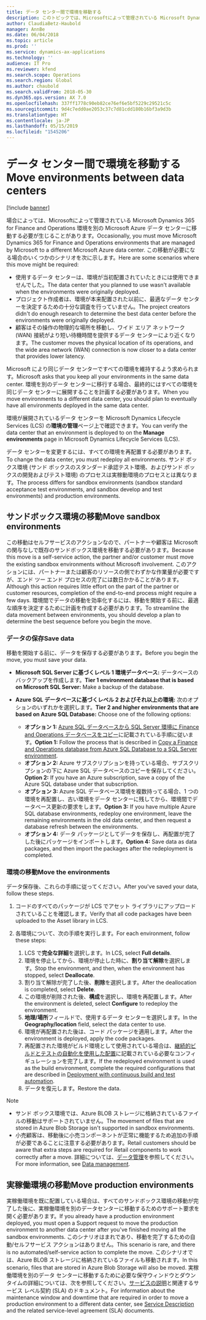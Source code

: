 ```yaml
---
title: データ センター間で環境を移動する
description: このトピックでは、Microsoftによって管理されている Microsoft Dynamics 365 for Finance and Operations 環境を別の Microsoft Azure データ センターに移動する方法について説明します。
author: ClaudiaBetz-Haubold
manager: AnnBe
ms.date: 06/04/2018
ms.topic: article
ms.prod: ''
ms.service: dynamics-ax-applications
ms.technology: ''
audience: IT Pro
ms.reviewer: kfend
ms.search.scope: Operations
ms.search.region: Global
ms.author: chaubold
ms.search.validFrom: 2018-05-30
ms.dyn365.ops.version: AX 7.0
ms.openlocfilehash: 337ff1778c90eb82ce76ef6e5bf5229c29521c5c
ms.sourcegitcommit: 9d4c7edd0ae2053c37c7d81cdd180b16bf3a9d3b
ms.translationtype: HT
ms.contentlocale: ja-JP
ms.lasthandoff: 05/15/2019
ms.locfileid: "1545206"
---
```

# <a name="move-environments-between-data-centers"></a><span data-ttu-id="74870-103">データ センター間で環境を移動する</span><span class="sxs-lookup"><span data-stu-id="74870-103">Move environments between data centers</span></span>

[!include [banner](../includes/banner.md)]

<span data-ttu-id="74870-104">場合によっては、Microsoftによって管理されている Microsoft Dynamics 365 for Finance and Operations 環境を別の Microsoft Azure データ センターに移動する必要が生じることがあります。</span><span class="sxs-lookup"><span data-stu-id="74870-104">Occasionally, you must move Microsoft Dynamics 365 for Finance and Operations environments that are managed by Microsoft to a different Microsoft Azure data center.</span></span> <span data-ttu-id="74870-105">この移動が必要になる場合のいくつかのシナリオを次に示します。</span><span class="sxs-lookup"><span data-stu-id="74870-105">Here are some scenarios where this move might be required:</span></span>

- <span data-ttu-id="74870-106">使用するデータ センターは、環境が当初配置されていたときには使用できませんでした。</span><span class="sxs-lookup"><span data-stu-id="74870-106">The data center that you planned to use wasn't available when the environments were originally deployed.</span></span>
- <span data-ttu-id="74870-107">プロジェクト作成者は、環境が本来配置された以前に、最適なデータ センターを決定するための十分な調査を行っていません。</span><span class="sxs-lookup"><span data-stu-id="74870-107">The project creators didn't do enough research to determine the best data center before the environments were originally deployed.</span></span>
- <span data-ttu-id="74870-108">顧客はその操作の物理的な場所を移動し、ワイド エリア ネットワーク (WAN) 接続がより短い待機時間を提供するデータ センターにより近くなります。</span><span class="sxs-lookup"><span data-stu-id="74870-108">The customer moves the physical location of its operations, and the wide area network (WAN) connection is now closer to a data center that provides lower latency.</span></span>

<span data-ttu-id="74870-109">Microsoft により同じデータ センターですべての環境を維持するよう求められます。</span><span class="sxs-lookup"><span data-stu-id="74870-109">Microsoft asks that you keep all your environments in the same data center.</span></span> <span data-ttu-id="74870-110">環境を別のデータ センターに移行する場合、最終的にはすべての環境を同じデータ センターに展開することを計画する必要があります。</span><span class="sxs-lookup"><span data-stu-id="74870-110">When you move environments to a different data center, you should plan to eventually have all environments deployed in the same data center.</span></span>

<span data-ttu-id="74870-111">環境が展開されているデータ センターを Microsoft Dynamics Lifecycle Services (LCS) の**環境の管理**ページ上で確認できます。</span><span class="sxs-lookup"><span data-stu-id="74870-111">You can verify the data center that an environment is deployed to on the **Manage environments** page in Microsoft Dynamics Lifecycle Services (LCS).</span></span>

<span data-ttu-id="74870-112">データ センターを変更するには、すべての環境を再配置する必要があります。</span><span class="sxs-lookup"><span data-stu-id="74870-112">To change the data center, you must redeploy all environments.</span></span> <span data-ttu-id="74870-113">サンド ボックス環境 (サンド ボックスのスタンダード承認テスト環境、およびサンド ボックスの開発およびテスト環境) のプロセスは実稼動環境のプロセスとは異なります。</span><span class="sxs-lookup"><span data-stu-id="74870-113">The process differs for sandbox environments (sandbox standard acceptance test environments, and sandbox develop and test environments) and production environments.</span></span>

## <a name="move-sandbox-environments"></a><span data-ttu-id="74870-114">サンドボックス環境の移動</span><span class="sxs-lookup"><span data-stu-id="74870-114">Move sandbox environments</span></span>

<span data-ttu-id="74870-115">この移動はセルフサービスのアクションなので、パートナーや顧客は Microsoft の関与なしで既存のサンドボックス環境を移動する必要があります。</span><span class="sxs-lookup"><span data-stu-id="74870-115">Because this move is a self-service action, the partner and/or customer must move the existing sandbox environments without Microsoft involvement.</span></span> <span data-ttu-id="74870-116">このアクションには、パートナーまたは顧客のリソースの側でわずかな作業量が必要ですが、エンド ツー エンド プロセスの完了には数日かかることがあります。</span><span class="sxs-lookup"><span data-stu-id="74870-116">Although this action requires little effort on the part of the partner or customer resources, completion of the end-to-end process might require a few days.</span></span> <span data-ttu-id="74870-117">環境間でデータの移動を効率化するには、移動を開始する前に、最適な順序を決定するために計画を作成する必要があります。</span><span class="sxs-lookup"><span data-stu-id="74870-117">To streamline the data movement between environments, you should develop a plan to determine the best sequence before you begin the move.</span></span>

### <a name="save-data"></a><span data-ttu-id="74870-118">データの保存</span><span class="sxs-lookup"><span data-stu-id="74870-118">Save data</span></span>

<span data-ttu-id="74870-119">移動を開始する前に、データを保存する必要があります。</span><span class="sxs-lookup"><span data-stu-id="74870-119">Before you begin the move, you must save your data.</span></span>

- <span data-ttu-id="74870-120">**Microsoft SQL Server に基づくレベル 1 環境データベース:** データベースのバックアップを作成します。</span><span class="sxs-lookup"><span data-stu-id="74870-120">**Tier 1 environment database that is based on Microsoft SQL Server:** Make a backup of the database.</span></span>
- <span data-ttu-id="74870-121">**Azure SQL データベースに基づくレベル 2 およびそれ以上の環境:** 次のオプションのいずれかを選択します。</span><span class="sxs-lookup"><span data-stu-id="74870-121">**Tier 2 and higher environments that are based on Azure SQL Database:** Choose one of the following options:</span></span>

    - <span data-ttu-id="74870-122">**オプション 1:** [Azure SQL データベースから SQL Server 環境に Finance and Operations データベースをコピー](../../dev-itpro/database/copy-database-from-azure-sql-to-sql-server.md)に記載されている手順に従います。</span><span class="sxs-lookup"><span data-stu-id="74870-122">**Option 1:** Follow the process that is described in [Copy a Finance and Operations database from Azure SQL Database to a SQL Server environment](../../dev-itpro/database/copy-database-from-azure-sql-to-sql-server.md).</span></span>
    - <span data-ttu-id="74870-123">**オプション 2:** Azure サブスクリプションを持っている場合、サブスクリプションの下に Azure SQL データベースのコピーを保存してください。</span><span class="sxs-lookup"><span data-stu-id="74870-123">**Option 2:** If you have an Azure subscription, save a copy of the Azure SQL database under that subscription.</span></span>
    - <span data-ttu-id="74870-124">**オプション 3:** Azure SQL データベース環境を複数持ってる場合、1 つの環境を再配置し、古い環境をデータ センターに残してから、環境間でデータベース更新の要求をします。</span><span class="sxs-lookup"><span data-stu-id="74870-124">**Option 3:** If you have multiple Azure SQL database environments, redeploy one environment, leave the remaining environments in the old data center, and then request a database refresh between the environments.</span></span>
    - <span data-ttu-id="74870-125">**オプション 4:** データ パッケージとしてデータを保存し、再配置が完了した後にパッケージをインポートします。</span><span class="sxs-lookup"><span data-stu-id="74870-125">**Option 4:** Save data as data packages, and then import the packages after the redeployment is completed.</span></span>

### <a name="move-the-environments"></a><span data-ttu-id="74870-126">環境の移動</span><span class="sxs-lookup"><span data-stu-id="74870-126">Move the environments</span></span>

<span data-ttu-id="74870-127">データ保存後、これらの手順に従ってください。</span><span class="sxs-lookup"><span data-stu-id="74870-127">After you've saved your data, follow these steps.</span></span>

1. <span data-ttu-id="74870-128">コードのすべてのパッケージが LCS でアセット ライブラリにアップロードされていることを確認します。</span><span class="sxs-lookup"><span data-stu-id="74870-128">Verify that all code packages have been uploaded to the Asset library in LCS.</span></span>
2. <span data-ttu-id="74870-129">各環境について、次の手順を実行します。</span><span class="sxs-lookup"><span data-stu-id="74870-129">For each environment, follow these steps:</span></span>

    1. <span data-ttu-id="74870-130">LCS で**完全な詳細**を選択します。</span><span class="sxs-lookup"><span data-stu-id="74870-130">In LCS, select **Full details**.</span></span>
    2. <span data-ttu-id="74870-131">環境を停止してから、環境が停止した時に、**割り当て解除**を選択します。</span><span class="sxs-lookup"><span data-stu-id="74870-131">Stop the environment, and then, when the environment has stopped, select **Deallocate**.</span></span>
    3. <span data-ttu-id="74870-132">割り当て解除が完了した後、**削除**を選択します。</span><span class="sxs-lookup"><span data-stu-id="74870-132">After the deallocation is completed, select **Delete**.</span></span>
    4. <span data-ttu-id="74870-133">この環境が削除された後、**構成**を選択し、環境を再配置します。</span><span class="sxs-lookup"><span data-stu-id="74870-133">After the environment is deleted, select **Configure** to redeploy the environment.</span></span>
    5. <span data-ttu-id="74870-134">**地理/場所**フィールドで、使用するデータ センターを選択します。</span><span class="sxs-lookup"><span data-stu-id="74870-134">In the **Geography/location** field, select the data center to use.</span></span>
    6. <span data-ttu-id="74870-135">環境が再配置された後は、コード パッケージを適用します。</span><span class="sxs-lookup"><span data-stu-id="74870-135">After the environment is deployed, apply the code packages.</span></span>
    7. <span data-ttu-id="74870-136">再配置された環境がビルド環境として使用されている場合は、[継続的ビルドとテストの自動化を使用した配置](../../dev-itpro/perf-test/continuous-build-test-automation.md)に記載されている必要なコンフィギュレーションを完了します。</span><span class="sxs-lookup"><span data-stu-id="74870-136">If the redeployed environment is used as the build environment, complete the required configurations that are described in [Deployment with continuous build and test automation](../../dev-itpro/perf-test/continuous-build-test-automation.md).</span></span>
    8. <span data-ttu-id="74870-137">データを復元します。</span><span class="sxs-lookup"><span data-stu-id="74870-137">Restore the data.</span></span>

> [!NOTE]
> - <span data-ttu-id="74870-138">サンド ボックス環境では、Azure BLOB ストレージに格納されているファイルの移動はサポートされていません。</span><span class="sxs-lookup"><span data-stu-id="74870-138">The movement of files that are stored in Azure Blob Storage isn't supported in sandbox environments.</span></span>
> - <span data-ttu-id="74870-139">小売顧客は、移動後に小売コンポーネントが正常に機能するため追加の手順が必要であることに注意する必要があります。</span><span class="sxs-lookup"><span data-stu-id="74870-139">Retail customers should be aware that extra steps are required for Retail components to work correctly after a move.</span></span> <span data-ttu-id="74870-140">詳細については、[データ管理](../../dev-itpro/data-entities/data-entities-data-packages.md)を参照してください。</span><span class="sxs-lookup"><span data-stu-id="74870-140">For more information, see [Data management](../../dev-itpro/data-entities/data-entities-data-packages.md).</span></span>

## <a name="move-production-environments"></a><span data-ttu-id="74870-141">実稼働環境の移動</span><span class="sxs-lookup"><span data-stu-id="74870-141">Move production environments</span></span>

<span data-ttu-id="74870-142">実稼働環境を既に配置している場合は、すべてのサンドボックス環境の移動が完了した後に、実稼働環境を別のデータセンターに移動するためのサポート要求を開く必要があります。</span><span class="sxs-lookup"><span data-stu-id="74870-142">If you already have a production environment deployed, you must open a Support request to move the production environment to another data center after you've finished moving all the sandbox environments.</span></span> <span data-ttu-id="74870-143">このシナリオはまれであり、移動を完了するための自動/セルフサービス アクションはありません。</span><span class="sxs-lookup"><span data-stu-id="74870-143">This scenario is rare, and there is no automated/self-service action to complete the move.</span></span> <span data-ttu-id="74870-144">このシナリオでは、Azure BLOB ストレージに格納されているファイルも移動されます。</span><span class="sxs-lookup"><span data-stu-id="74870-144">In this scenario, files that are stored in Azure Blob Storage will also be moved.</span></span> <span data-ttu-id="74870-145">実稼働環境を別のデータ センターに移動するために必要な保守ウィンドウとダウンタイムの詳細については、次を参照してください。[サービスの説明](https://go.microsoft.com/fwlink/?LinkId=867755&clcid=0x409)と関連するサービス レベル契約 (SLA) のドキュメント。</span><span class="sxs-lookup"><span data-stu-id="74870-145">For information about the maintenance window and downtime that are required in order to move a production environment to a different data center, see [Service Description](https://go.microsoft.com/fwlink/?LinkId=867755&clcid=0x409) and the related service-level agreement (SLA) documents.</span></span>
